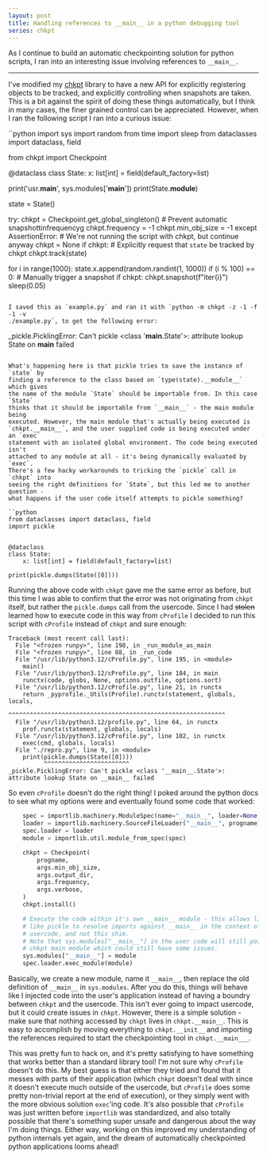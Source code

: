 ```yaml
---
layout: post
title: Handling references to __main__ in a python debugging tool
series: chkpt
---
```


As I continue to build an automatic checkpointing solution for python scripts,
I ran into an interesting issue involving references to `__main__`.

---

I've modified my [chkpt](https://github.com/aneeshdurg/chkpt) library to have a
new API for explicitly registering objects to be tracked, and explicitly
controlling when snapshots are taken. This is a bit against the spirit of doing
these things automatically, but I think in many cases, the finer grained control
can be appreciated. However, when I ran the following script I ran into a
curious issue:

``python
import sys
import random
from time import sleep
from dataclasses import dataclass, field

from chkpt import Checkpoint


@dataclass
class State:
    x: list[int] = field(default_factory=list)

print('usr.__main__', sys.modules['__main__'])
print(State.__module__)


state = State()

try:
    chkpt = Checkpoint.get_global_singleton()
    # Prevent automatic snapshottinfrequencyg
    chkpt.frequency = -1
    chkpt.min_obj_size = -1
except AssertionError:
    # We're not running the script with chkpt, but continue anyway
    chkpt = None
if chkpt:
    # Explicitly request that `state` be tracked by chkpt
    chkpt.track(state)

for i in range(1000):
    state.x.append(random.randint(1, 1000))
    if (i % 100) == 0:
        # Manually trigger a snapshot
        if chkpt:
            chkpt.snapshot(f"iter{i}")
    sleep(0.05)
```

I saved this as `example.py` and ran it with `python -m chkpt -z -1 -f -1 -v
./example.py`, to get the following error:

```
_pickle.PicklingError: Can't pickle <class '__main__.State'>: attribute lookup State on __main__ failed
```

What's happening here is that pickle tries to save the instance of `state` by
finding a reference to the class based on `type(state).__module__` which gives
the name of the module `State` should be importable from. In this case `State`
thinks that it should be importable from `__main__` - the main module being
executed. However, the main module that's actually being executed is
`chkpt.__main__`, and the user supplied code is being executed under an `exec`
statement with an isolated global environment. The code being executed isn't
attached to any module at all - it's being dynamically evaluated by `exec`.
There's a few hacky workarounds to tricking the `pickle` call in `chkpt` into
seeing the right definitions for `State`, but this led me to another question -
what happens if the user code itself attempts to pickle something?

``python
from dataclasses import dataclass, field
import pickle


@dataclass
class State:
    x: list[int] = field(default_factory=list)

print(pickle.dumps(State([0])))
```

Running the above code with `chkpt` gave me the same error as before, but this
time I was able to confirm that the error was not originating from `chkpt`
itself, but rather the `pickle.dumps` call from the usercode. Since I had
~~stolen~~ learned how to execute code in this way from `cProfile` I decided to
run this script with `cProfile` instead of `chkpt` and sure enough:

```
Traceback (most recent call last):
  File "<frozen runpy>", line 198, in _run_module_as_main
  File "<frozen runpy>", line 88, in _run_code
  File "/usr/lib/python3.12/cProfile.py", line 195, in <module>
    main()
  File "/usr/lib/python3.12/cProfile.py", line 184, in main
    runctx(code, globs, None, options.outfile, options.sort)
  File "/usr/lib/python3.12/cProfile.py", line 21, in runctx
    return _pyprofile._Utils(Profile).runctx(statement, globals, locals,
           ^^^^^^^^^^^^^^^^^^^^^^^^^^^^^^^^^^^^^^^^^^^^^^^^^^^^^^^^^^^^^
  File "/usr/lib/python3.12/profile.py", line 64, in runctx
    prof.runctx(statement, globals, locals)
  File "/usr/lib/python3.12/cProfile.py", line 102, in runctx
    exec(cmd, globals, locals)
  File "./repro.py", line 9, in <module>
    print(pickle.dumps(State([0])))
          ^^^^^^^^^^^^^^^^^^^^^^^^
_pickle.PicklingError: Can't pickle <class '__main__.State'>: attribute lookup State on __main__ failed
```

So even `cProfile` doesn't do the right thing! I poked around the python docs to
see what my options were and eventually found some code that worked:

```python
    spec = importlib.machinery.ModuleSpec(name="__main__", loader=None, origin=progname)
    loader = importlib.machinery.SourceFileLoader("__main__", progname)
    spec.loader = loader
    module = importlib.util.module_from_spec(spec)

    chkpt = Checkpoint(
        progname,
        args.min_obj_size,
        args.output_dir,
        args.frequency,
        args.verbose,
    )
    chkpt.install()

    # Execute the code within it's own __main__ module - this allows libraries
    # like pickle to resolve imports against __main__ in the context of the
    # usercode, and not this shim.
    # Note that sys.modules["__main__"] in the user code will still point to the
    # chkpt main module which could still have some issues.
    sys.modules["__main__"] = module
    spec.loader.exec_module(module)
```

Basically, we create a new module, name it `__main__`, then replace the old
definition of `__main__` in `sys.modules`. After you do this, things will behave
like I injected code into the user's application instead of having a boundry
between `chkpt` and the usercode. This isn't ever going to impact usercode, but
it could create issues in `chkpt`. However, there is a simple solution - make
sure that nothing accessed by `chkpt` lives in `chkpt.__main__`. This is easy to
accomplish by moving everything to `chkpt.__init__` and importing the references
required to start the checkpointing tool in `chkpt.__main___`.

This was pretty fun to hack on, and it's pretty satisfying to have something
that works better than a standard library tool! I'm not sure why `cProfile`
doesn't do this. My best guess is that either they tried and found that it
messes with parts of their application (which `chkpt` doesn't deal with since it
doesn't execute much outside of the usercode, but `cProfile` does some pretty
non-trivial report at the end of execution), or they simply went with the more
obvious solution `exec`'ing code. It's also possible that `cProfile` was just
written before `importlib` was standardized, and also totally possible that
there's something super unsafe and dangerous about the way I'm doing things.
Either way, working on this improved my understanding of python internals yet
again, and the dream of automatically checkpointed python applications looms
ahead!
